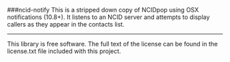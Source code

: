 ###ncid-notify
This is a stripped down copy of NCIDpop using OSX notifications (10.8+). It listens to an NCID server and attempts to display callers as they appear in the contacts list.

***

This library is free software. The full text of the license can be found in the license.txt file included with this project.